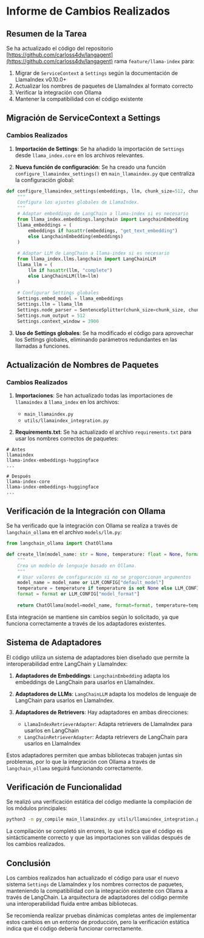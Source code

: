 # Informe de Cambios Realizados

## Resumen de la Tarea

Se ha actualizado el código del repositorio [https://github.com/carloss4dv/langagent](https://github.com/carloss4dv/langagent) rama `feature/llama-index` para:

1. Migrar de `ServiceContext` a `Settings` según la documentación de LlamaIndex v0.10.0+
2. Actualizar los nombres de paquetes de LlamaIndex al formato correcto
3. Verificar la integración con Ollama
4. Mantener la compatibilidad con el código existente

## Migración de ServiceContext a Settings

### Cambios Realizados

1. **Importación de Settings**: Se ha añadido la importación de `Settings` desde `llama_index.core` en los archivos relevantes.

2. **Nueva función de configuración**: Se ha creado una función `configure_llamaindex_settings()` en `main_llamaindex.py` que centraliza la configuración global:

```python
def configure_llamaindex_settings(embeddings, llm, chunk_size=512, chunk_overlap=20):
    """
    Configura los ajustes globales de LlamaIndex.
    """
    # Adaptar embeddings de LangChain a llama-index si es necesario
    from llama_index.embeddings.langchain import LangchainEmbedding
    llama_embeddings = (
        embeddings if hasattr(embeddings, "get_text_embedding") 
        else LangchainEmbedding(embeddings)
    )
    
    # Adaptar LLM de LangChain a llama-index si es necesario
    from llama_index.llms.langchain import LangChainLLM
    llama_llm = (
        llm if hasattr(llm, "complete") 
        else LangChainLLM(llm=llm)
    )
    
    # Configurar Settings globales
    Settings.embed_model = llama_embeddings
    Settings.llm = llama_llm
    Settings.node_parser = SentenceSplitter(chunk_size=chunk_size, chunk_overlap=chunk_overlap)
    Settings.num_output = 512
    Settings.context_window = 3900
```

3. **Uso de Settings globales**: Se ha modificado el código para aprovechar los Settings globales, eliminando parámetros redundantes en las llamadas a funciones.

## Actualización de Nombres de Paquetes

### Cambios Realizados

1. **Importaciones**: Se han actualizado todas las importaciones de `llamaindex` a `llama_index` en los archivos:
   - `main_llamaindex.py`
   - `utils/llamaindex_integration.py`

2. **Requirements.txt**: Se ha actualizado el archivo `requirements.txt` para usar los nombres correctos de paquetes:

```
# Antes
llamaindex
llama-index-embeddings-huggingface
...

# Después
llama-index-core
llama-index-embeddings-huggingface
...
```

## Verificación de la Integración con Ollama

Se ha verificado que la integración con Ollama se realiza a través de `langchain_ollama` en el archivo `models/llm.py`:

```python
from langchain_ollama import ChatOllama

def create_llm(model_name: str = None, temperature: float = None, format: str = None):
    """
    Crea un modelo de lenguaje basado en Ollama.
    """
    # Usar valores de configuración si no se proporcionan argumentos
    model_name = model_name or LLM_CONFIG["default_model"]
    temperature = temperature if temperature is not None else LLM_CONFIG["model_temperature"]
    format = format or LLM_CONFIG["model_format"]
    
    return ChatOllama(model=model_name, format=format, temperature=temperature)
```

Esta integración se mantiene sin cambios según lo solicitado, ya que funciona correctamente a través de los adaptadores existentes.

## Sistema de Adaptadores

El código utiliza un sistema de adaptadores bien diseñado que permite la interoperabilidad entre LangChain y LlamaIndex:

1. **Adaptadores de Embeddings**: `LangchainEmbedding` adapta los embeddings de LangChain para usarlos en LlamaIndex.

2. **Adaptadores de LLMs**: `LangChainLLM` adapta los modelos de lenguaje de LangChain para usarlos en LlamaIndex.

3. **Adaptadores de Retrievers**: Hay adaptadores en ambas direcciones:
   - `LlamaIndexRetrieverAdapter`: Adapta retrievers de LlamaIndex para usarlos en LangChain
   - `LangChainRetrieverAdapter`: Adapta retrievers de LangChain para usarlos en LlamaIndex

Estos adaptadores permiten que ambas bibliotecas trabajen juntas sin problemas, por lo que la integración con Ollama a través de `langchain_ollama` seguirá funcionando correctamente.

## Verificación de Funcionalidad

Se realizó una verificación estática del código mediante la compilación de los módulos principales:

```bash
python3 -m py_compile main_llamaindex.py utils/llamaindex_integration.py
```

La compilación se completó sin errores, lo que indica que el código es sintácticamente correcto y que las importaciones son válidas después de los cambios realizados.

## Conclusión

Los cambios realizados han actualizado el código para usar el nuevo sistema `Settings` de LlamaIndex y los nombres correctos de paquetes, manteniendo la compatibilidad con la integración existente con Ollama a través de LangChain. La arquitectura de adaptadores del código permite una interoperabilidad fluida entre ambas bibliotecas.

Se recomienda realizar pruebas dinámicas completas antes de implementar estos cambios en un entorno de producción, pero la verificación estática indica que el código debería funcionar correctamente.
